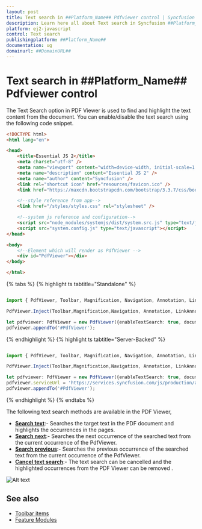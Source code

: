 ```yaml
---
layout: post
title: Text search in ##Platform_Name## Pdfviewer control | Syncfusion
description: Learn here all about Text search in Syncfusion ##Platform_Name## Pdfviewer control of Syncfusion Essential JS 2 and more.
platform: ej2-javascript
control: Text search 
publishingplatform: ##Platform_Name##
documentation: ug
domainurl: ##DomainURL##
---
```

# Text search in ##Platform_Name## Pdfviewer control

The Text Search option in PDF Viewer is used to find and highlight the text content from the document. You can enable/disable the text search using the following code snippet.

```html
<!DOCTYPE html>
<html lang="en">

<head>
    <title>Essential JS 2</title>
    <meta charset="utf-8" />
    <meta name="viewport" content="width=device-width, initial-scale=1.0, user-scalable=no" />
    <meta name="description" content="Essential JS 2" />
    <meta name="author" content="Syncfusion" />
    <link rel="shortcut icon" href="resources/favicon.ico" />
    <link href="https://maxcdn.bootstrapcdn.com/bootstrap/3.3.7/css/bootstrap.min.css" rel="stylesheet" />

    <!--style reference from app-->
    <link href="/styles/styles.css" rel="stylesheet" />

    <!--system js reference and configuration-->
    <script src="node_modules/systemjs/dist/system.src.js" type="text/javascript"></script>
    <script src="system.config.js" type="text/javascript"></script>
</head>

<body>
    <!--Element which will render as PdfViewer -->
    <div id="PdfViewer"></div>
</body>

</html>

```

{% tabs %}
{% highlight ts tabtitle="Standalone" %}

```ts

import { PdfViewer, Toolbar, Magnification, Navigation, Annotation, LinkAnnotation,ThumbnailView,BookmarkView, TextSelection} from '@syncfusion/ej2-pdfviewer';

PdfViewer.Inject(Toolbar,Magnification,Navigation, Annotation, LinkAnnotation,ThumbnailView,BookmarkView, TextSelection);

let pdfviewer: PdfViewer = new PdfViewer({enableTextSearch: true, documentPath:'https://cdn.syncfusion.com/content/pdf/pdf-succinctly.pdf'});
pdfviewer.appendTo('#PdfViewer');

```
{% endhighlight %}
{% highlight ts tabtitle="Server-Backed" %}

```ts

import { PdfViewer, Toolbar, Magnification, Navigation, Annotation, LinkAnnotation,ThumbnailView,BookmarkView, TextSelection} from '@syncfusion/ej2-pdfviewer';

PdfViewer.Inject(Toolbar,Magnification,Navigation, Annotation, LinkAnnotation,ThumbnailView,BookmarkView, TextSelection);

let pdfviewer: PdfViewer = new PdfViewer({enableTextSearch: true, documentPath:'https://cdn.syncfusion.com/content/pdf/pdf-succinctly.pdf'});
pdfviewer.serviceUrl = 'https://services.syncfusion.com/js/production/api/pdfviewer';
pdfviewer.appendTo('#PdfViewer');

```
{% endhighlight %}
{% endtabs %}

The following text search methods are available in the PDF Viewer,

* [**Search text**](https://ej2.syncfusion.com/documentation/api/pdfviewer/textSearch/#searchtext):- Searches the target text in the PDF document and highlights the occurrences in the pages.
* [**Search next**](https://ej2.syncfusion.com/documentation/api/pdfviewer/textSearch/#searchnext):- Searches the next occurrence of the searched text from the current occurrence of the PdfViewer.
* [**Search previous**](https://ej2.syncfusion.com/documentation/api/pdfviewer/textSearch/#searchprevious):- Searches the previous occurrence of the searched text from the current occurrence of the PdfViewer.
* [**Cancel text search**](https://ej2.syncfusion.com/documentation/api/pdfviewer/textSearch/#canceltextsearch):- The text search can be cancelled and the highlighted occurrences from the PDF Viewer can be removed .

![Alt text](./images/search.png)

## See also

* [Toolbar items](./toolbar)
* [Feature Modules](./feature-module)